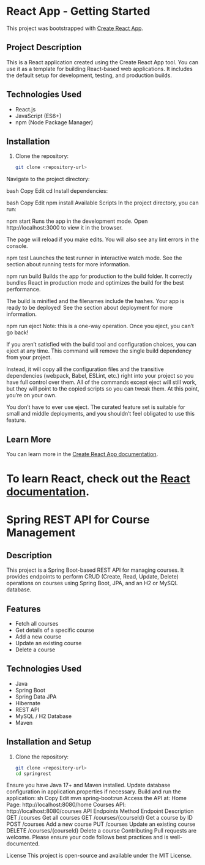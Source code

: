 # React App - Getting Started

This project was bootstrapped with [Create React App](https://github.com/facebook/create-react-app).

## Project Description
This is a React application created using the Create React App tool. You can use it as a template for building React-based web applications. It includes the default setup for development, testing, and production builds.

## Technologies Used
- React.js
- JavaScript (ES6+)
- npm (Node Package Manager)

## Installation

1. Clone the repository:
   ```bash
   git clone <repository-url>
Navigate to the project directory:

bash
Copy
Edit
cd <project-directory>
Install dependencies:

bash
Copy
Edit
npm install
Available Scripts
In the project directory, you can run:

npm start
Runs the app in the development mode.
Open http://localhost:3000 to view it in the browser.

The page will reload if you make edits.
You will also see any lint errors in the console.

npm test
Launches the test runner in interactive watch mode.
See the section about running tests for more information.

npm run build
Builds the app for production to the build folder.
It correctly bundles React in production mode and optimizes the build for the best performance.

The build is minified and the filenames include the hashes.
Your app is ready to be deployed!
See the section about deployment for more information.

npm run eject
Note: this is a one-way operation. Once you eject, you can’t go back!

If you aren’t satisfied with the build tool and configuration choices, you can eject at any time. This command will remove the single build dependency from your project.

Instead, it will copy all the configuration files and the transitive dependencies (webpack, Babel, ESLint, etc.) right into your project so you have full control over them. All of the commands except eject will still work, but they will point to the copied scripts so you can tweak them. At this point, you’re on your own.

You don’t have to ever use eject. The curated feature set is suitable for small and middle deployments, and you shouldn’t feel obligated to use this feature.

## Learn More

You can learn more in the [Create React App documentation](https://facebook.github.io/create-react-app/docs/getting-started).

To learn React, check out the [React documentation](https://reactjs.org/).
=======
# Spring REST API for Course Management

## Description
This project is a Spring Boot-based REST API for managing courses. It provides endpoints to perform CRUD (Create, Read, Update, Delete) operations on courses using Spring Boot, JPA, and an H2 or MySQL database.

## Features
- Fetch all courses
- Get details of a specific course
- Add a new course
- Update an existing course
- Delete a course

## Technologies Used
- Java  
- Spring Boot  
- Spring Data JPA  
- Hibernate  
- REST API  
- MySQL / H2 Database  
- Maven  

## Installation and Setup
1. Clone the repository:  
   ```sh
   git clone <repository-url>
   cd springrest
Ensure you have Java 17+ and Maven installed.
Update database configuration in application.properties if necessary.
Build and run the application:
sh
Copy
Edit
mvn spring-boot:run
Access the API at:
Home Page: http://localhost:8080/home
Courses API: http://localhost:8080/courses
API Endpoints
Method	Endpoint	Description
GET	/courses	Get all courses
GET	/courses/{courseId}	Get a course by ID
POST	/courses	Add a new course
PUT	/courses	Update an existing course
DELETE	/courses/{courseId}	Delete a course
Contributing
Pull requests are welcome. Please ensure your code follows best practices and is well-documented.

License
This project is open-source and available under the MIT License.


